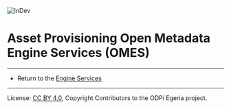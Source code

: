 <!-- SPDX-License-Identifier: CC-BY-4.0 -->
<!-- Copyright Contributors to the ODPi Egeria project. -->

![InDev](../../../open-metadata-publication/website/images/egeria-content-status-in-development.png#pagewidth)

# Asset Provisioning Open Metadata Engine Services (OMES)


----
* Return to the [Engine Services](..)

----
License: [CC BY 4.0](https://creativecommons.org/licenses/by/4.0/),
Copyright Contributors to the ODPi Egeria project.